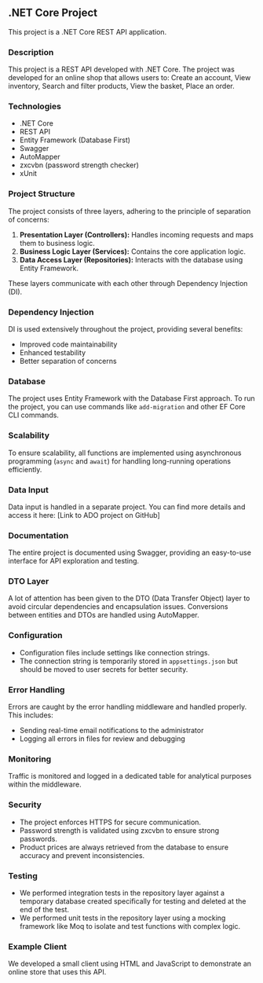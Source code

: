 ## .NET Core Project

This project is a .NET Core REST API application.

### Description

This project is a REST API developed with .NET Core. The project was developed for an online shop that allows users to: Create an account, View inventory, Search and filter products, View the basket, Place an order.

### Technologies

* .NET Core
* REST API
* Entity Framework (Database First)
* Swagger
* AutoMapper
* zxcvbn (password strength checker)
* xUnit

### Project Structure

The project consists of three layers, adhering to the principle of separation of concerns:

1. **Presentation Layer (Controllers):** Handles incoming requests and maps them to business logic.
2. **Business Logic Layer (Services):** Contains the core application logic.
3. **Data Access Layer (Repositories):** Interacts with the database using Entity Framework.

These layers communicate with each other through Dependency Injection (DI).

### Dependency Injection

DI is used extensively throughout the project, providing several benefits:

* Improved code maintainability
* Enhanced testability
* Better separation of concerns

### Database

The project uses Entity Framework with the Database First approach. To run the project, you can use commands like `add-migration` and other EF Core CLI commands.

### Scalability

To ensure scalability, all functions are implemented using asynchronous programming (`async` and `await`) for handling long-running operations efficiently.

### Data Input

Data input is handled in a separate project. You can find more details and access it here: [Link to ADO project on GitHub] 

### Documentation

The entire project is documented using Swagger, providing an easy-to-use interface for API exploration and testing.

### DTO Layer

A lot of attention has been given to the DTO (Data Transfer Object) layer to avoid circular dependencies and encapsulation issues. Conversions between entities and DTOs are handled using AutoMapper.

### Configuration

* Configuration files include settings like connection strings.
* The connection string is temporarily stored in `appsettings.json` but should be moved to user secrets for better security.

### Error Handling

Errors are caught by the error handling middleware and handled properly. This includes:

* Sending real-time email notifications to the administrator
* Logging all errors in files for review and debugging

### Monitoring

Traffic is monitored and logged in a dedicated table for analytical purposes within the middleware.

### Security

* The project enforces HTTPS for secure communication.
* Password strength is validated using zxcvbn to ensure strong passwords.
* Product prices are always retrieved from the database to ensure accuracy and prevent inconsistencies.

### Testing

* We performed integration tests in the repository layer against a temporary database created specifically for testing and deleted at the end of the test.
* We performed unit tests in the repository layer using a mocking framework like Moq to isolate and test functions with complex logic.

### Example Client

We developed a small client using HTML and JavaScript to demonstrate an online store that uses this API.
